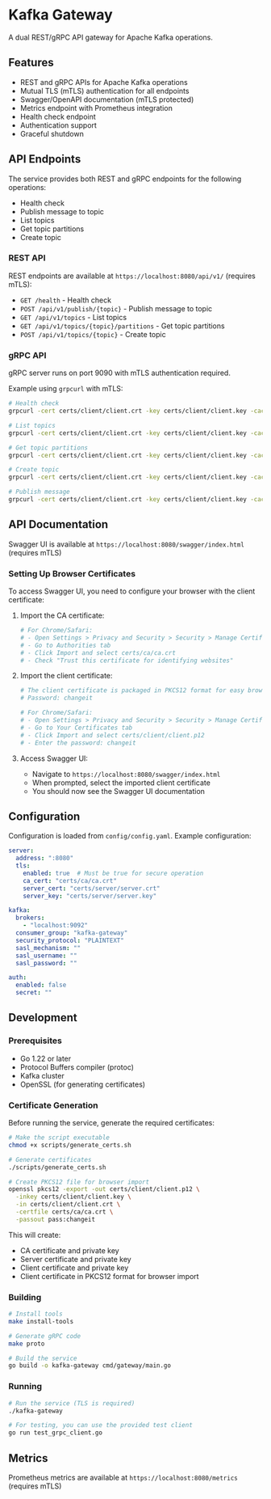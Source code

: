 # Kafka Gateway

A dual REST/gRPC API gateway for Apache Kafka operations.

## Features

- REST and gRPC APIs for Apache Kafka operations
- Mutual TLS (mTLS) authentication for all endpoints
- Swagger/OpenAPI documentation (mTLS protected)
- Metrics endpoint with Prometheus integration
- Health check endpoint
- Authentication support
- Graceful shutdown

## API Endpoints

The service provides both REST and gRPC endpoints for the following operations:

- Health check
- Publish message to topic
- List topics
- Get topic partitions
- Create topic

### REST API

REST endpoints are available at `https://localhost:8080/api/v1/` (requires mTLS):

- `GET /health` - Health check
- `POST /api/v1/publish/{topic}` - Publish message to topic
- `GET /api/v1/topics` - List topics
- `GET /api/v1/topics/{topic}/partitions` - Get topic partitions
- `POST /api/v1/topics/{topic}` - Create topic

### gRPC API

gRPC server runs on port 9090 with mTLS authentication required.

Example using `grpcurl` with mTLS:

```bash
# Health check
grpcurl -cert certs/client/client.crt -key certs/client/client.key -cacert certs/ca/ca.crt localhost:9090 kafka.gateway.v1.KafkaGatewayService/HealthCheck

# List topics
grpcurl -cert certs/client/client.crt -key certs/client/client.key -cacert certs/ca/ca.crt localhost:9090 kafka.gateway.v1.KafkaGatewayService/ListTopics

# Get topic partitions
grpcurl -cert certs/client/client.crt -key certs/client/client.key -cacert certs/ca/ca.crt -d '{"topic": "my-topic"}' localhost:9090 kafka.gateway.v1.KafkaGatewayService/GetTopicPartitions

# Create topic
grpcurl -cert certs/client/client.crt -key certs/client/client.key -cacert certs/ca/ca.crt -d '{"topic": "my-topic", "config": {"numPartitions": 3, "replicationFactor": 1}}' localhost:9090 kafka.gateway.v1.KafkaGatewayService/CreateTopic

# Publish message
grpcurl -cert certs/client/client.crt -key certs/client/client.key -cacert certs/ca/ca.crt -d '{"topic": "my-topic", "message": {"key": "key1", "value": "Hello, Kafka!"}}' localhost:9090 kafka.gateway.v1.KafkaGatewayService/PublishMessage
```

## API Documentation

Swagger UI is available at `https://localhost:8080/swagger/index.html` (requires mTLS)

### Setting Up Browser Certificates

To access Swagger UI, you need to configure your browser with the client certificate:

1. Import the CA certificate:
   ```bash
   # For Chrome/Safari:
   # - Open Settings > Privacy and Security > Security > Manage Certificates
   # - Go to Authorities tab
   # - Click Import and select certs/ca/ca.crt
   # - Check "Trust this certificate for identifying websites"
   ```

2. Import the client certificate:
   ```bash
   # The client certificate is packaged in PKCS12 format for easy browser import
   # Password: changeit
   
   # For Chrome/Safari:
   # - Open Settings > Privacy and Security > Security > Manage Certificates
   # - Go to Your Certificates tab
   # - Click Import and select certs/client/client.p12
   # - Enter the password: changeit
   ```

3. Access Swagger UI:
   - Navigate to `https://localhost:8080/swagger/index.html`
   - When prompted, select the imported client certificate
   - You should now see the Swagger UI documentation

## Configuration

Configuration is loaded from `config/config.yaml`. Example configuration:

```yaml
server:
  address: ":8080"
  tls:
    enabled: true  # Must be true for secure operation
    ca_cert: "certs/ca/ca.crt"
    server_cert: "certs/server/server.crt"
    server_key: "certs/server/server.key"

kafka:
  brokers:
    - "localhost:9092"
  consumer_group: "kafka-gateway"
  security_protocol: "PLAINTEXT"
  sasl_mechanism: ""
  sasl_username: ""
  sasl_password: ""

auth:
  enabled: false
  secret: ""
```

## Development

### Prerequisites

- Go 1.22 or later
- Protocol Buffers compiler (protoc)
- Kafka cluster
- OpenSSL (for generating certificates)

### Certificate Generation

Before running the service, generate the required certificates:

```bash
# Make the script executable
chmod +x scripts/generate_certs.sh

# Generate certificates
./scripts/generate_certs.sh

# Create PKCS12 file for browser import
openssl pkcs12 -export -out certs/client/client.p12 \
  -inkey certs/client/client.key \
  -in certs/client/client.crt \
  -certfile certs/ca/ca.crt \
  -passout pass:changeit
```

This will create:
- CA certificate and private key
- Server certificate and private key
- Client certificate and private key
- Client certificate in PKCS12 format for browser import

### Building

```bash
# Install tools
make install-tools

# Generate gRPC code
make proto

# Build the service
go build -o kafka-gateway cmd/gateway/main.go
```

### Running

```bash
# Run the service (TLS is required)
./kafka-gateway

# For testing, you can use the provided test client
go run test_grpc_client.go
```

## Metrics

Prometheus metrics are available at `https://localhost:8080/metrics` (requires mTLS)